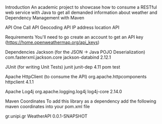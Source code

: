 
Introduction
An academic project to showcase how to consume a RESTful web service with Java to get all demanded information about weather and Dependency 
Management with Maven

API
One Call API
Geocoding API
IP address location API

Requirements
You'll need to go create an account to get an API key (https://home.openweathermap.org/api_keys)

Dependencies
Jackson (for the JSON -> Java POJO Deserialization)
<dependency>
      <groupId>com.fasterxml.jackson.core</groupId>
      <artifactId>jackson-databind</artifactId>
      <version>2.12.1</version>
</dependency>

JUnit (for writing Unit Tests)
<dependency>
      <groupId>junit</groupId>
      <artifactId>junit-dep</artifactId>
      <version>4.11</version>
      <type>pom</type>
      <scope>test</scope>
</dependency>

Apache HttpClient (to consume the API)
<dependency>
   <groupId>org.apache.httpcomponents</groupId>
   <artifactId>httpclient</artifactId>
   <version>4.1.1</version>
</dependency>

Apache Log4j
<dependency>
      <groupId>org.apache.logging.log4j</groupId>
      <artifactId>log4j-core</artifactId>
      <version>2.14.0</version>
</dependency>

Maven Coordinates
To add this library as a dependency add the following maven coordinates into your pom.xml file

<dependency>
    <groupId>gr.unipi.gr</groupId>
    <artifactId>WeatherAPI</artifactId>
    <version>0.0.1-SNAPSHOT</version>
</dependency>